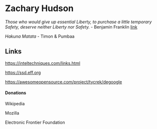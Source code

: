 # Zachary Hudson 

*Those who would give up essential Liberty, to purchase a little temporary Safety, deserve neither Liberty nor Safety.* - Benjamin Franklin [link](https://founders.archives.gov/documents/Franklin/01-06-02-0107#BNFN-01-06-02-0107-fn-0005-ptr)


*Hakuna Matata* - Timon & Pumbaa

## Links

https://inteltechniques.com/links.html

https://ssd.eff.org

https://awesomeopensource.com/project/tycrek/degoogle


#### Donations

Wikipedia

Mozilla

Electronic Frontier Foundation



